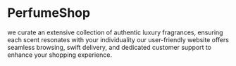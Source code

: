 # PerfumeShop
we curate an extensive collection of authentic luxury fragrances, ensuring each scent resonates with your individuality our user-friendly website offers seamless browsing, swift delivery, and dedicated customer support to enhance your shopping experience.
